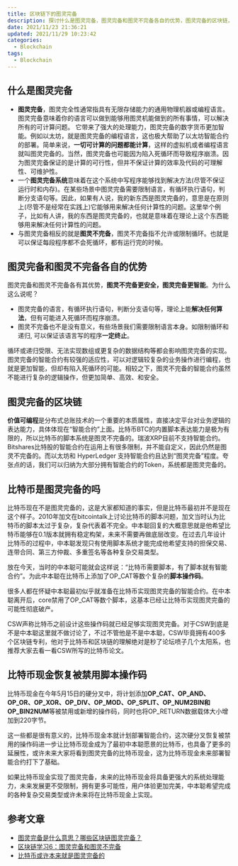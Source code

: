 ```yaml
---
title: 区块链下的图灵完备
description: 探讨什么是图灵完备，图灵完备和图灵不完备各自的优势，图灵完备的区块链，比特币是图灵完备的吗，比特币现金恢复被禁用脚本操作码。
date: 2021/11/23 21:36:21
updated: 2021/11/29 10:23:42
categories:
  - Blockchain
tags:
  - Blockchain
---
```


## 什么是图灵完备

-   **图灵完备**，图灵完全性通常指具有无限存储能力的通用物理机器或编程语言。图灵完备意味着你的语言可以做到能够用图灵机能做到的所有事情，可以解决所有的可计算问题。 它带来了强大的处理能力，图灵完备的数字货币更加智能。例如以太坊，就是图灵完备的编程语言，这也极大帮助了以太坊智能合约的部署。简单来说，**一切可计算的问题都能计算**，这样的虚拟机或者编程语言就叫图灵完备的。当然，图灵完备也可能因为陷入死循环而导致程序崩溃。因为图灵完备保证的是计算的可行性，但并不保证计算的效率及代码的可理解性、可维护性。
-   一个**图灵完备系统**意味着在这个系统中写程序能够找到解决方法(尽管不保证运行时和内存)。在某些场景中图灵完备需要限制语言，有循环执行语句，判断分支语句等。因此，如果有人说，我的新东西是图灵完备的，意思是在原则上(尽管不是经常在实践上)它能够用来解决任何计算性的问题。这里举个例子，比如有人讲，我的东西是图灵完备的，也就是意味着在理论上这个东西能够用来解决任何计算性的问题。
-   与图灵完备相反的就是**图灵不完备**，图灵不完备指不允许或限制循环。也就是可以保证每段程序都不会死循环，都有运行完的时候。

## 图灵完备和图灵不完备各自的优势

图灵完备和图灵不完备各有其优势，**图灵不完备更安全，图灵完备更智能**。为什么这么说呢？

-   图灵完备的语言，有循环执行语句，判断分支语句等，理论上能**解决任何算法**，但有可能进入死循环而程序崩溃。
-   图灵不完备也不是没有意义，有些场景我们需要限制语言本身。如限制循环和递归, 可以保证该语言写的程序**一定终止**。

循环或递归受限、无法实现数组或更复杂的数据结构等都会影响图灵完备的实现。图灵完备的智能合约有较强的适应性，可以对逻辑较复杂的业务操作进行编程，也就是更加智能，但却有陷入死循环的可能。相较之下，图灵不完备的智能合约虽然不能进行复杂的逻辑操作，但更加简单、高效、和安全。

## 图灵完备的区块链

**价值可编程**是分布式总账技术的一个重要的本质属性，直接决定平台对业务逻辑的表达能力，具体体现在“智能合约”上面。比特币BTC的内置脚本表达能力是极为有限的，所以比特币的脚本系统是图灵不完备的。瑞波XRP目前不支持智能合约。Bitshares比特股的智能合约在运用上有很多限制，并不能自定义，因此仍然是图灵不完备的。而以太坊和 HyperLedger 支持智能合约且达到“图灵完备”程度。夸张点的话，我们可以归纳为大部分拥有智能合约的Token，系统都是图灵完备的。

## 比特币是图灵完备的吗

比特币现在不是图灵完备的，这是大家都知道的事实，但是比特币最初并不是现在这个样子。2010年加文在bitcointalk上讨论比特币的脚本问题，加文当时认为比特币的脚本太过于复杂，复杂代表着不完全。中本聪回复的大概意思就是他希望比特币能够在0.1版本就拥有稳定构架，未来不需要再做底层改变。在过去几年设计比特币的过程中，中本聪发现只有使用脚本系统才能完成他希望支持的担保交易、连带合同、第三方仲裁、多重签名等各种复杂交易类型。

放在今天，当时的中本聪可能就会这样说：“比特币需要脚本，有了脚本就有智能合约”。为此中本聪在比特币上添加了OP_CAT等数个复杂的**脚本操作码**。

很多人都在怀疑中本聪最初似乎就准备在比特币实现图灵完备的智能合约。在中本聪离开后，core禁用了OP_CAT等数个脚本，这基本已经让比特币实现图灵完备的可能性彻底破产。

CSW声称比特币之前设计这些操作码就已经足够实现图灵完备。对于CSW到底是不是中本聪这里就不做讨论了，不过不管他是不是中本聪，CSW毕竟拥有400多个区块链专利，他对于比特币和区块链的理解绝对是秒了论坛喷子几个太阳系，也推荐大家去看一看CSW所写的比特币论文。

## 比特币现金恢复被禁用脚本操作码

比特币现金在今年5月15日的硬分叉中，将计划添加**OP_CAT、OP_AND、OP_OR、OP_XOR、OP_DIV、OP_MOD、OP_SPLIT、OP_NUM2BIN和OP_BIN2NUM**等被禁用或新增的操作码，同时也将OP_RETURN数据载体大小增加到220字节。

这一些都是很有意义的，比特币现金本就计划部署智能合约，这次硬分叉恢复被禁用的操作码进一步让比特币现金成为了最初中本聪愿景的比特币，也具备了更多的延展性，或许未来大家将看到图灵完备的比特币现金，这为比特币现金未来部署智能合约打下了基础。

如果比特币现金实现了图灵完备，未来的比特币现金将具备更强大的系统处理能力，未来发展更不受限制，拥有更多可能性，用户体验更加完美，中本聪希望完成的各种复杂交易类型或许未来将在比特币现金上实现。

## 参考文章

-   [图灵完备是什么意思？哪些区块链图灵完备？](https://baijiahao.baidu.com/s?id=1628254498242396681&wfr=spider&for=pc)
-   [区块链学习6：图灵完备和图灵不完备](https://blog.csdn.net/LaoYuanPython/article/details/107903886)
-   [比特币或许本来就是图灵完备的](https://zhuanlan.zhihu.com/p/35526610)
